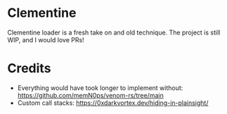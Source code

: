# Clementine

Clementine loader is a fresh take on and old technique. The project is still WIP, and I would love PRs!

# Credits

- Everything would have took longer to implement without: https://github.com/memN0ps/venom-rs/tree/main
- Custom call stacks: https://0xdarkvortex.dev/hiding-in-plainsight/
